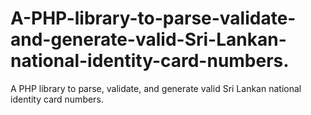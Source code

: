# A-PHP-library-to-parse-validate-and-generate-valid-Sri-Lankan-national-identity-card-numbers.
A PHP library to parse, validate, and generate valid Sri Lankan national identity card numbers.
